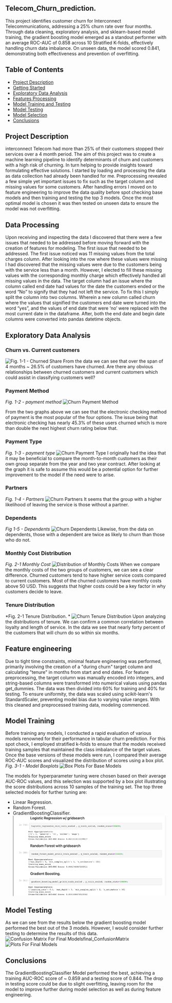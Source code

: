 ## Telecom_Churn_prediction.
This project identifies customer churn for Interconnect Telecommunications, addressing a 25% churn rate over four months. Through data cleaning, exploratory analysis, and sklearn-based model training, the gradient boosting model emerged as a standout performer with an average ROC-AUC of 0.858 across 10 Stratified K-folds, effectively handling churn data imbalance. On unseen data, the model scored 0.841, demonstrating both effectiveness and prevention of overfitting. 


## Table of Contents 
- [Project Description](#project-description)
- [Getting Started](#getting-started)
- [Exploratory Data Analysis](#exploratory-data-analysis)
- [Features Processing](#features-processing)
- [Model Training and Testing](#model-training)
- [Model Testing](#model-testing)
- [Model Selection](#model-selection)
- [Conclusions](#conclusions)


## Project Description
interconnect Telecom had more than 25% of their customers stopped their services over a 4 month period. The aim of this project was to create a machine learning pipeline to identify determinants of churn and customers with a high risk of churning. In turn helping to provide insights toward formulating effective solutions. I started by loading and processing the data as data collection had already been handled for me. Preprocessing revealed a few simple yet important issues to fix such as the target column and missing values for some customers. After handling errors I moved on to feature engineering to improve the data quality before spot checking base models and then training and testing the top 3 models. Once the most optimal model is chosen it was then tested on unseen data to ensure the model was not overfitting. 

## Data Processing

Upon receiving and inspecting the data I discovered that there were a few issues that needed to be addressed before moving forward with the creation of features for modeling. The first issue that needed to be addressed. The first issue noticed was 11 missing values from the total charges column. After looking into the row where these values were missing I had discovered that the missing values were due to the customers being with the service less than a month. However, I elected to fill these missing values with the corresponding monthly charge which effectively handled all missing values in the data. The target column had an issue where the column called end date had values for the date the customers ended or the word “No” to signify that they had not left the service. To fix this I simply split the column into two columns. Wherein a new column called churn where the values that signified the customers end date were turned into the word “yes”, and the values of end date that were ‘no’ were replaced with the most current date in the dataframe. After, both the end date and begin date columns were converted into pandas datetime objects. 

## Exploratory Data Analysis

### Churn vs. Current customers 
 
![*Fig.  1-1* - Churned Share](pie_Churn.png)
 From the data we can see that over the span of 4 months ~ 26.5% of customers have churned. Are there any obvious relationships between churned customers and current customers which could assist in classifying customers well? 


 ### Payment Method
 *Fig. 1-2 - payment method* 
![Churn Payment Method](hist_Monthly.png)


From the two graphs above we can see that the electronic checking method of payment is the most popular of the four options. The issue being that electronic checking has nearly 45.3% of these users churned which is more than double the next highest churn rating below that. 
### Payment Type 

 *Fig. 1-3 - payment type* 
![Churn Payment Type](hist_Monthly.png)
I originally had the idea that it may be beneficial to compare the month-to-month customers as their own group separate from the year and two year contract. After looking at the graph it is safe to assume this would be a potential option for further improvement to the model if the need were to arise. 
### Partners 

*Fig. 1-4 - Partners*
![Churn Partners](hist_Monthly.png)
It seems that the group with a higher likelihood of leaving the service is those without a partner. 


### Dependents

*Fig 1-5 - Dependents*
![Churn Dependents](hist_Monthly.png)
Likewise, from the data on dependents, those with a dependent are twice as likely to churn than those who do not.

### Monthly Cost Distribution

*Fig. 2-1 Monthly Cost*
![Distribution of Monthly Costs](hist_Monthly.png)
When we compare the monthly costs of the two groups of customers, we can see a clear difference. Churned customers tend to have higher service costs compared to current customers. Most of the churned customers have monthly costs above 50 USD. This suggests that higher costs could be a key factor in why customers decide to leave.


### Tenure Distribution

*Fig. 2-1 Tenure Distribution. *
![Churn Tenure Distribution](hist_Monthly.png)
 Upon analyzing the distributions of tenure.  We can confirm a common correlation between loyalty and length of service. In the data we see that nearly forty percent of the customers that will churn do so within six months. 

## Feature engineering

Due to tight time constraints, minimal feature engineering was performed, primarily involving the creation of a "during churn" target column and calculating "tenure" in months from start and end dates.
For feature preprocessing, the target column was manually encoded into integers, and string-based columns were transformed into numerical values using pandas get_dummies. The data was then divided into 60% for training and 40% for testing.
To ensure uniformity, the data was scaled using scikit-learn's StandardScaler, preventing model bias due to varying value ranges. With this cleaned and preprocessed training data, modeling commenced.

## Model Training 

Before training any models, I conducted a rapid evaluation of various models renowned for their performance in tabular churn prediction. For this spot check, I employed stratified k-folds to ensure that the models received training samples that maintained the class imbalance of the target values.
Once the base versions of these models were run, I compared their average ROC-AUC scores and visualized the distribution of scores using a box plot.
*Fig. 3-1 - Model Boxplots*
![Box Plots For Base Models](box_Modeling_Spotcheck.png)

The models for hyperparameter tuning were chosen based on their average AUC-ROC values, and this selection was supported by a box plot illustrating the score distributions across 10 samples of the training set. The top three selected models for further tuning are:
- Linear Regression.
- Random Forest.
- GradientBoostingClassifier.
 ![Hyper-Training Results](/Charts/Training_Results.png)


## Model Testing
As we can see from the results below the gradient boosting model performed the best out of the 3 models. However, I would consider further testing to determine the results of this data. 
![Confusion Matrix For Final Models](final_ConfusionMatrix.png)final_ConfusionMatrix
 ![Plots For Final Models](line_FinalModel.png)


## Conclusions
The GradientBoostingClassifier Model performed the best, achieving a training AUC-ROC score of ~ 0.859 and a testing score of 0.844. 
The drop in testing score could be due to slight overfitting, leaving room for the model to improve further during model selection as well as during feature engineering. 

